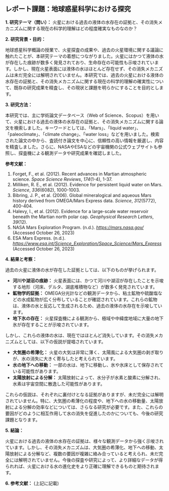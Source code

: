 ## レポート課題：地球惑星科学における探究

**1. 研究テーマ（問い）：** 火星における過去の液体の水存在の証拠と、その消失メカニズムに関する現在の科学的理解はどの程度確実なものなのか？

**2. 研究背景・目的：**

地球惑星科学概論の授業で、火星探査の成果や、過去の火星環境に関する議論に触れたことが、本研究テーマの着想につながりました。火星にはかつて液体の水が存在した痕跡が数多く発見されており、生命存在の可能性も示唆されています。しかし、現在火星表面には液体の水はほとんど存在せず、その消失メカニズムは未だ完全には解明されていません。本研究では、過去の火星における液体の水存在の証拠と、その消失メカニズムに関する現在の科学的理解の確実性について、既存の研究成果を精査し、その現状と課題を明らかにすることを目的とします。

**3. 研究方法：**

本研究では、主に学術論文データベース（Web of Science、Scopus）を用いて、火星における過去の液体の水存在の証拠と、その消失メカニズムに関する論文を検索しました。キーワードとしては、「Mars」、「liquid water」、「paleoclimate」、「climate change」、「water loss」などを用いました。検索された論文の中から、査読付き論文を中心に、信頼性の高い情報を厳選し、内容を精査しました。さらに、NASAやESAなどの宇宙機関の公式ウェブサイトも参照し、探査機による観測データや研究成果を確認しました。

**参考文献：**

1.  Forget, F., et al. (2012). Recent advances in Martian atmospheric science. *Space Science Reviews*, *174*(1-4), 1-37.
2.  Milliken, R. E., et al. (2012). Evidence for persistent liquid water on Mars. *Science*, *336*(6082), 1000-1003.
3.  Bibring, J. P., et al. (2006). Global mineralogical and aqueous Mars history derived from OMEGA/Mars Express data. *Science*, *312*(5772), 400-404.
4.  Halevy, I., et al. (2012). Evidence for a large-scale water reservoir beneath the Martian north polar cap. *Geophysical Research Letters*, *39*(12).
5.  NASA Mars Exploration Program. (n.d.). *https://mars.nasa.gov/* (Accessed October 26, 2023)
6.  ESA Mars Express. (n.d.). *https://www.esa.int/Science_Exploration/Space_Science/Mars_Express* (Accessed October 26, 2023)


**4. 結果と考察：**

過去の火星に液体の水が存在した証拠としては、以下のものが挙げられます。

* **河川や湖沼の痕跡：** 火星表面には、かつて河川や湖沼が存在したことを示唆する地形（河床、デルタ、湖底堆積物など）が数多く発見されています。
* **鉱物学的証拠：**  OMEGA分光計などの観測データから、粘土鉱物や硫酸塩などの水成鉱物が広く分布していることが確認されています。これらの鉱物は、液体の水と反応して生成されるため、過去の液体の水存在を示唆しています。
* **地下氷の存在：**  火星探査機による観測から、極域や中緯度地域に大量の地下氷が存在することが示唆されています。

しかし、これらの液体の水は、現在ではほとんど消失しています。その消失メカニズムとしては、以下の仮説が提唱されています。

* **大気圏の希薄化：** 火星の大気は非常に薄く、太陽風による大気圏の剥ぎ取りが、水の消失に大きく寄与したと考えられています。
* **水の地下への移動：**  一部の水は、地下に移動し、氷や氷床として保存されている可能性があります。
* **太陽放射による分解：**  太陽放射によって、水分子が水素と酸素に分解され、水素は宇宙空間に散逸した可能性があります。

これらの仮説は、それぞれに裏付けとなる証拠がありますが、未だ完全には解明されていません。特に、大気圏の希薄化の程度や、地下への水の移動量、太陽放射による分解の効率などについては、さらなる研究が必要です。また、これらの要因がどのように相互作用して水の消失を促進したのかについても、今後の研究課題となります。


**5. 結論：**

火星における過去の液体の水存在の証拠は、様々な観測データから強く示唆されています。しかし、その消失メカニズムは、大気圏の希薄化、地下への移動、太陽放射による分解など、複数の要因が複雑に絡み合っていると考えられ、未だ完全には解明されていません。今後の探査や研究によって、より詳細なデータが得られれば、火星における水の進化史をより正確に理解できるものと期待されます。


**6. 参考文献：** (上記に記載)
